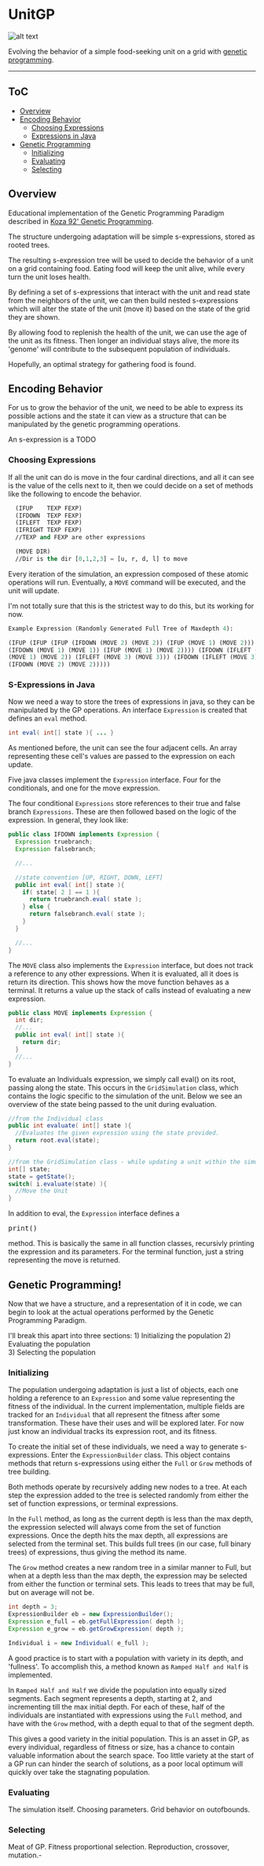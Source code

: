 # UnitGP

![alt text](http://imgur.com/vEVqXSd.png "Grid and Expressions")

Evolving the behavior of a simple food-seeking unit on a grid with
[genetic programming](https://en.wikipedia.org/wiki/Genetic_programming).

___

## ToC

+ [Overview](#overview)
+ [Encoding Behavior](#encode)
  * [Choosing Expressions](#en_chose)
  * [Expressions in Java](#en_java)
+ [Genetic Programming](#gp)
  * [Initializing](#gp_init)
  * [Evaluating](#gp_eval)
  * [Selecting](#gp_select)

## Overview <a id="overview"></a>

Educational implementation of the Genetic Programming Paradigm described
in [Koza 92' Genetic Programming](http://www.amazon.com/exec/obidos/ASIN/0262111705/geneticprogrammi).

The structure undergoing adaptation will be simple s-expressions, stored
as rooted trees.

The resulting s-expression tree will be used to decide the behavior of
a unit on a grid containing food. Eating food will keep the unit alive, while
every turn the unit loses health.

By defining a set of s-expressions that interact with the unit and read
state from the neighbors of the unit, we can then build nested s-expressions which
will alter the state of the unit (move it) based on the state of the grid they
are shown.  

By allowing food to replenish the health of the unit, we can use the age of the
unit as its fitness.  Then longer an individual stays alive, the more its
'genome' will contribute to the subsequent population of individuals.

Hopefully, an optimal strategy for gathering food is found.

## Encoding Behavior <a id="encode"></a>

  For us to grow the behavior of the unit, we need to be able to express its
  possible actions and the state it can view as a structure that can be
  manipulated by the genetic programming operations.

  An s-expression is a TODO


### Choosing Expressions <a id="en_choose"></a>

  If all the unit can do is move in the four cardinal directions, and all it
  can see is the value of the cells next to it, then we could decide on
  a set of methods like the following to encode the behavior.

  ```lisp
    (IFUP    TEXP FEXP)
    (IFDOWN  TEXP FEXP)
    (IFLEFT  TEXP FEXP)
    (IFRIGHT TEXP FEXP)
    //TEXP and FEXP are other expressions

    (MOVE DIR)
    //Dir is the dir [0,1,2,3] = [u, r, d, l] to move
  ```

  Every iteration of the simulation, an expression composed of these
  atomic operations will run.  Eventually, a `MOVE` command will be
  executed, and the unit will update.

  I'm not totally sure that this is the strictest way to do this, but its
  working for now.

  ```lisp
  Example Expression (Randomly Generated Full Tree of Maxdepth 4):

  (IFUP (IFUP (IFUP (IFDOWN (MOVE 2) (MOVE 2)) (IFUP (MOVE 1) (MOVE 2))) (IFLEFT
  (IFDOWN (MOVE 1) (MOVE 1)) (IFUP (MOVE 1) (MOVE 2)))) (IFDOWN (IFLEFT (IFRIGHT
  (MOVE 1) (MOVE 2)) (IFLEFT (MOVE 3) (MOVE 3))) (IFDOWN (IFLEFT (MOVE 3) (MOVE 0))
  (IFDOWN (MOVE 2) (MOVE 2)))))
  ```

### S-Expressions in Java <a id="en_java"></a>

  Now we need a way to store the trees of expressions in java, so they
  can be manipulated by the GP operations.  An interface `Expression` is created that defines an `eval` method.

  ```java
  int eval( int[] state ){ ... }
  ```
  As mentioned before, the unit can see the four adjacent cells.  An
  array representing these cell's values are passed to the expression
  on each update.

  Five java classes implement the `Expression` interface. Four for the conditionals, and one for the move expression.  

  The four conditional `Expressions` store references to their true and
  false branch `Expressions`.  These are then followed based on the logic
  of the expression.  In general, they look like:

  ```java
  public class IFDOWN implements Expression {
    Expression truebranch;
    Expression falsebranch;

    //...

    //state convention [UP, RIGHT, DOWN, LEFT]
    public int eval( int[] state ){
      if( state[ 2 ] == 1 ){
        return truebranch.eval( state );
      } else {
        return falsebranch.eval( state );
      }
    }

    //...
  }  
  ```

  The `MOVE` class also implements the `Expression` interface, but
  does not track a reference to any other expressions.  When it is
  evaluated, all it does is return its direction.  This shows how the move
  function behaves as a terminal.  It returns a value up the stack of
  calls instead of evaluating a new expression.

  ```java
  public class MOVE implements Expression {
    int dir;
    //...
    public int eval( int[] state ){
      return dir;
    }
    //...
  }
  ```

  To evaluate an Individuals expression, we simply call eval() on its root, passing
  along the state.  This occurs in the `GridSimulation` class, which contains
  the logic specific to the simulation of the unit.  Below we see an overview
  of the state being passed to the unit during evaluation.

  ```java
  //from the Individual class
  public int evaluate( int[] state ){
    //Evaluates the given expression using the state provided.
    return root.eval(state);
  }
  ```

  ```java
  //from the GridSimulation class - while updating a unit within the simulation
  int[] state;
  state = getState();
  switch( i.evaluate(state) ){
    //Move the Unit
  }
  ```

  In addition to eval, the `Expression` interface defines a <pre>print()</pre> method.  This is
  basically the same in all function classes, recursivly printing the expression
  and its parameters.  For the terminal function, just a string representing the
  move is returned.

## Genetic Programming! <a id="gp"></a>

  Now that we have a structure, and a representation of it in code, we can begin to
  look at the actual operations performed by the Genetic Programming Paradigm.

  I'll break this apart into three sections:
    1) Initializing the population
    2) Evaluating the population  
    3) Selecting the population

### Initializing <a id="gp_init"></a>

  The population undergoing adaptation is just a list of objects, each one
  holding a reference to an `Expression` and some value representing the
  fitness of the individual.  In the current implementation, multiple fields
  are tracked for an `Individual` that all represent the fitness after some
  transformation.  These have their uses and will be explored later.  For now
  just know an individual tracks its expression root, and its fitness.

  To create the initial set of these individuals, we need a way to generate
  s-expressions.  Enter the `ExpressionBuilder` class.  This object contains
  methods that return s-expressions using either the `Full` or `Grow` methods of
  tree building.

  Both methods operate by recursively adding new nodes to a tree.  At each
  step the expression added to the tree is selected randomly from either
  the set of function expressions, or terminal expressions.

  In the `Full` method, as long as the current depth is less than the max depth,
  the expression selected will always come from the set of function expressions.
  Once the depth hits the max depth, all expressions are selected from the
  terminal set.  This builds full trees (in our case, full binary trees) of
  expressions, thus giving the method its name.

  The `Grow` method creates a new random tree in a similar manner to Full, but
  when at a depth less than the max depth, the expression may be selected from
  either the function or terminal sets.  This leads to trees that may be full,
  but on average will not be.

  ```java
  int depth = 3;
  ExpressionBuilder eb = new ExpressionBuilder();
  Expression e_full = eb.getFullExpression( depth );
  Expression e_grow = eb.getGrowExpression( depth );

  Individual i = new Individual( e_full );
  ```

  A good practice is to start with a population with variety in its depth, and
  'fullness'.  To accomplish this, a method known as `Ramped Half and Half` is
  implemented.

  In `Ramped Half and Half` we divide the population into equally sized segments.
  Each segment represents a depth, starting at 2, and incrementing till the
  max initial depth.  For each of these, half of the individuals are instantiated
  with expressions using the `Full` method, and have with the `Grow` method, with
  a depth equal to that of the segment depth.

  This gives a good variety in the initial population.  This is an asset in GP, as
  every individual, regardless of fitness or size, has a chance to contain
  valuable information about the search space.  Too little variety at the
  start of a GP run can hinder the search of solutions, as a poor local optimum
  will quickly over take the stagnating population.

### Evaluating <a id="gp_eval"></a>

  The simulation itself.  Choosing parameters.  Grid behavior on outofbounds.

### Selecting <a id="gp_select"></a>

  Meat of GP.  Fitness proportional selection.  Reproduction, crossover, mutation.-